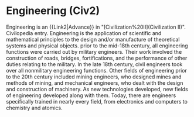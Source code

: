 # Engineering (Civ2)

 Engineering is an {{Link2|Advance}} in "[Civilization%20II](Civilization II)".
Civilopedia entry.
Engineering is the application of scientific and mathematical principles to the design and/or manufacture of theoretical systems and physical objects. prior to the mid-18th century, all engineering functions were carried out by military engineers. Their work involved the construction of roads, bridges, fortifications, and the performance of other duties relating to the military. In the late 18th century, civil engineers took over all nonmilitary engineering functions. Other fields of engineering prior to the 20th century included mining engineers, who designed mines and methods of mining, and mechanical engineers, who dealt with the design and construction of machinery. As new technologies developed, new fields of engineering developed along with them. Today, there are engineers specifically trained in nearly every field, from electronics and computers to chemistry and atomics. 